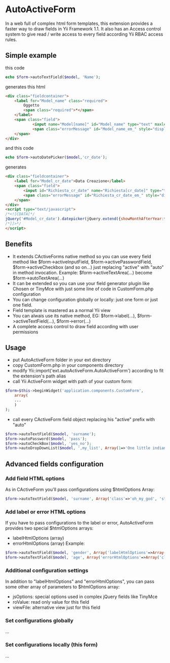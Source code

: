 # AutoActiveForm

In a web full of complex html form templates, this extension provides a faster way to draw fields in Yii Framework 1.1.
It also has an Access control system to give read / write access to every field according Yii RBAC access rules.

## Simple example
this code
```php
echo $form->autoTextField($model, 'Name');
```
generates this html
```html
<div class="fieldcontainer">
    <label for="Model_name" class="required">
        Oggetto 
        <span class="required">*</span>
    </label>
    <span class="field">
    		<input name="Model[name]" id="Model_name" type="text" maxlength="255" value="" />
    		<span class="errorMessage" id="Model_name_em_" style="display:none"></span>
    </span>
</div>
```
and this code
```php
echo $form->autoDatePicker($model,'cr_date');
```
generates
```html
<div class="fieldcontainer">
	<label for="Model_cr_date">Data Creazione</label>
	<span class="field">
		<input id="Richiesta_cr_date" name="Richiesta[cr_date]" type="text" value="05/07/2014" />
		<span class="errorMessage" id="Richiesta_cr_date_em_" style="display:none"></span>
	</span>
</div>
<script type="text/javascript">
/*<![CDATA[*/
jQuery('#Model_cr_date').datepicker(jQuery.extend({showMonthAfterYear:false},jQuery.datepicker.regional['it'],null));
/*]]>*/
</script>
```
## Benefits
+ 	It extends CActiveForms native method so you can use every field method like $form->activeInputField, 	$form->activePasswordField, $form->activeCheckbox (and so on...) just replacing "active" with "auto" in method 	invocation. Example: $form->activeTextArea(...) become $form->autoTextArea(...)
+ 	It can be extended so you can use your field generator plugin like Chosen or TinyMce with just some line of 	code in CustomForm.php configuration
+ 	You can change configuration globally or locally: just one form or just one field.
+	Field template is mastered as a normal Yii view
+ 	You can alwais use its native method, EG: $form->label(...), $form->activeTextField(...), $form->error(...)
+ 	A complete access control to draw field according with user permissions

## Usage
- 	put AutoActiveForm folder in your ext directory
- 	copy CustomForm.php in your components directory
- 	modify Yii::import('ext.autoActiveForm.AutoActiveForm') according to fit the extension's path alias
- 	call Yii ActiveForm widget with path of your custom form:
```php
$form=$this->beginWidget('application.components.CustomForm',
	array(
	...
	)
);
```
- 	call every CActiveForm field object replacing his "active" prefix with "auto"
```php
$form->autoTextField($model, 'surname');
$form->autoPassword($model, 'pass');
$form->autoCheckBox($model, 'yes_no');
$form->autoDropDownList($model, ',my_list', Array(1=>'One little indian', 2=>'Two little indians'));
```

## Advanced fields configuration
### Add field HTML options
As in CActiveForm you'll pass configurations using $htmlOptions Array:
```php
$form->autoTextField($model, 'surname', Array('class'=>'oh_my_god', 'style'=>'color: green'));
```
### Add label or error HTML options
If you have to pass configurations to the label or error, AutoActiveForm provides two special $htmlOptions arrays:
- labelHtmlOptions (array)
- errorHtmlOptions (array)
Example:
```php
$form->autoTextField($model, 'gender', Array('labelHtmlOptions'=>Array('class'=>'required'));
$form->autoTextField($model, 'age', Array('errorHtmlOptions'=>Array('class'=>'blink'));
```
### Additional configuration settings
In addition to "labelHtmlOptions" and "errorHtmlOptions", you can pass some other array of parameters to $htmlOptions array:
- jsOptions: 	special options used in complex jQuery fields like TinyMce
- roValue: 		read only value for this field
- viewFile: 	alternative view just for this field

### Set configurations globally
...

### Set configurations locally (this form)
...